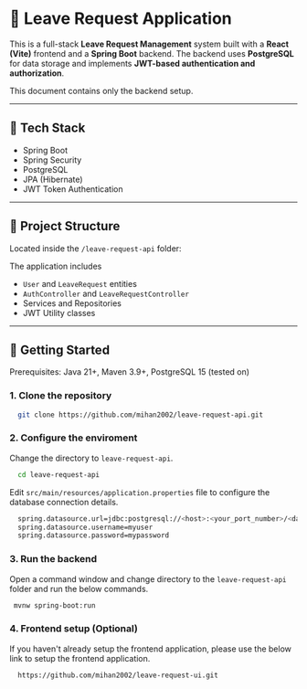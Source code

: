# 📝 Leave Request Application

This is a full-stack **Leave Request Management** system built with a **React (Vite)** frontend and a **Spring Boot** backend. The backend uses **PostgreSQL** for data storage and implements **JWT-based authentication and authorization**.

This document contains only the backend setup.

---

## 🔧 Tech Stack

- Spring Boot
- Spring Security
- PostgreSQL
- JPA (Hibernate)
- JWT Token Authentication

---

## 📁 Project Structure

Located inside the  `/leave-request-api` folder:

The application includes

- `User` and `LeaveRequest` entities
- `AuthController` and `LeaveRequestController`
- Services and Repositories
- JWT Utility classes

---

## 🚀 Getting Started

Prerequisites: Java 21+, Maven 3.9+, PostgreSQL 15 (tested on)

### 1. Clone the repository

```bash
  git clone https://github.com/mihan2002/leave-request-api.git
```

### 2. Configure the enviroment

Change the directory to `leave-request-api`.

```bash
  cd leave-request-api
```

Edit `src/main/resources/application.properties` file to configure the database connection details.

```bash
  spring.datasource.url=jdbc:postgresql://<host>:<your_port_number>/<database_name>
  spring.datasource.username=myuser
  spring.datasource.password=mypassword
```

### 3. Run the backend

Open a command window and change directory to the `leave-request-api` folder and run the below commands.

```bash
 mvnw spring-boot:run
```


### 4. Frontend setup (Optional)
  If you haven't already setup the frontend application, please use the below link to setup the frontend application.
```bash
  https://github.com/mihan2002/leave-request-ui.git
```
